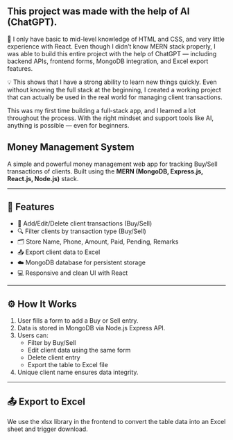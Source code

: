 ## This project was made with the help of AI (ChatGPT).

🔰 I only have basic to mid-level knowledge of HTML and CSS, and very little experience with React. Even though I didn’t know MERN stack properly, I was able to build this entire project with the help of ChatGPT — including backend APIs, frontend forms, MongoDB integration, and Excel export features.

💡 This shows that I have a strong ability to learn new things quickly. Even without knowing the full stack at the beginning, I created a working project that can actually be used in the real world for managing client transactions.

This was my first time building a full-stack app, and I learned a lot throughout the process. With the right mindset and support tools like AI, anything is possible — even for beginners.





##  Money Management System

A simple and powerful money management web app for tracking Buy/Sell transactions of clients. Built using the **MERN (MongoDB, Express.js, React.js, Node.js)** stack.

---

## 📌 Features

- 🧾 Add/Edit/Delete client transactions (Buy/Sell)
- 🔍 Filter clients by transaction type (Buy/Sell)
- 🗂️ Store Name, Phone, Amount, Paid, Pending, Remarks
- 📤 Export client data to Excel
- ☁️ MongoDB database for persistent storage
- 💻 Responsive and clean UI with React

---

## ⚙️ How It Works

1. User fills a form to add a Buy or Sell entry.
2. Data is stored in MongoDB via Node.js Express API.
3. Users can:
   - Filter by Buy/Sell
   - Edit client data using the same form
   - Delete client entry
   - Export the table to Excel file
4. Unique client name ensures data integrity.
---
## 📤 Export to Excel
We use the xlsx library in the frontend to convert the table data into an Excel sheet and trigger download.
